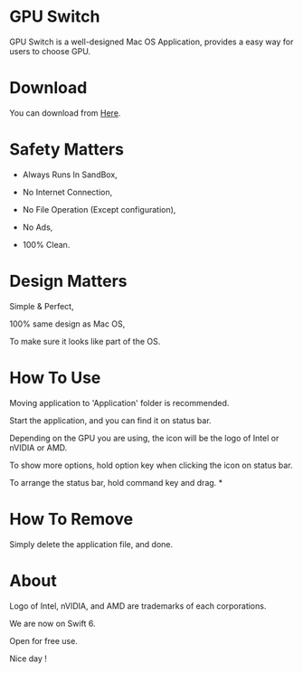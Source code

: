 # GPU Switch
GPU Switch is a well-designed Mac OS Application, provides a easy way for users to choose GPU.

# Download
You can download from [Here](https://raw.githubusercontent.com/polarizedPolar/GPU-Switch/master/GPU%20Switch.zip).

# Safety Matters
* Always Runs In SandBox,

* No Internet Connection,

* No File Operation (Except configuration),

* No Ads,

* 100% Clean.

# Design Matters

Simple & Perfect,

100% same design as Mac OS,

To make sure it looks like part of the OS.

# How To Use

Moving application to 'Application' folder is recommended.

Start the application, and you can find it on status bar.

Depending on the GPU you are using, the icon will be the logo of Intel or nVIDIA or AMD.

To show more options, hold option key when clicking the icon on status bar.

To arrange the status bar, hold command key and drag. *



# How To Remove

Simply delete the application file, and done.



# About

Logo of Intel, nVIDIA, and AMD are trademarks of each corporations.

We are now on Swift 6.

Open for free use.

Nice day ! 
